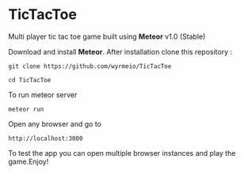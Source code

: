 # TicTacToe
Multi player tic tac toe game built using __Meteor__ v1.0 (Stable)

Download and install __Meteor__. After installation clone this repository :

    git clone https://github.com/wyrmeio/TicTacToe

    cd TicTacToe

To run meteor server

    meteor run

Open any browser and go to

    http://localhost:3000

To test the app you can open multiple browser instances and play the game.Enjoy!





